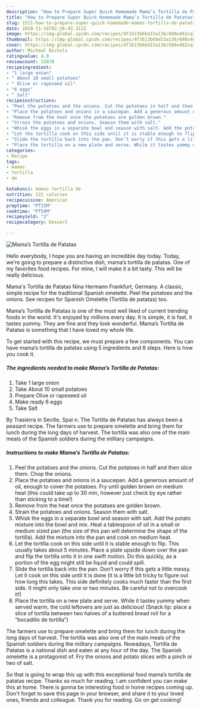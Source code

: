 ```yaml
---
description: "How to Prepare Super Quick Homemade Mama’s Tortilla de Patatas"
title: "How to Prepare Super Quick Homemade Mama’s Tortilla de Patatas"
slug: 1511-how-to-prepare-super-quick-homemade-mamas-tortilla-de-patatas
date: 2020-11-16T02:26:43.312Z
image: https://img-global.cpcdn.com/recipes/4f1613b6bd15a136/680x482cq70/mamas-tortilla-de-patatas-recipe-main-photo.jpg
thumbnail: https://img-global.cpcdn.com/recipes/4f1613b6bd15a136/680x482cq70/mamas-tortilla-de-patatas-recipe-main-photo.jpg
cover: https://img-global.cpcdn.com/recipes/4f1613b6bd15a136/680x482cq70/mamas-tortilla-de-patatas-recipe-main-photo.jpg
author: Micheal Nichols
ratingvalue: 4.8
reviewcount: 32878
recipeingredient:
- "1 large onion"
- " About 10 small potatoes"
- " Olive or rapeseed oil"
- "6 eggs"
- " Salt"
recipeinstructions:
- "Peel the potatoes and the onions. Cut the potatoes in half and then slice them. Chop the onions."
- "Place the potatoes and onions in a saucepan. Add a generous amount of oil, enough to cover the potatoes. Fry until golden brown on medium heat (this could take up to 30 min, however just check by eye rather than sticking to a time!)"
- "Remove from the heat once the potatoes are golden brown."
- "Strain the potatoes and onions. Season them with salt."
- "Whisk the eggs in a separate bowl and season with salt. Add the potato mixture into the bowl and mix. Heat a tablespoon of oil in a small or medium sized pan (the size of this pan will determine the shape of the tortilla). Add the mixture into the pan and cook on medium heat."
- "Let the tortilla cook on this side until it is stable enough to flip. This usually takes about 5 minutes. Place a plate upside down over the pan and flip the tortilla onto it in one swift motion. Do this quickly, as a portion of the egg might still be liquid and could spill."
- "Slide the tortilla back into the pan. Don’t worry if this gets a little messy. Let it cook on this side until it is done (it is a little bit tricky to figure out how long this takes. This side definitely cooks much faster than the first side. It might only take one or two minutes. Be careful not to overcook it!)"
- "Place the tortilla on a new plate and serve. While it tastes yummy when served warm, the cold leftovers are just as delicious! (Snack tip: place a slice of tortilla between two halves of a buttered bread roll for a “bocadillo de tortilla”)"
categories:
- Recipe
tags:
- mamas
- tortilla
- de

katakunci: mamas tortilla de 
nutrition: 222 calories
recipecuisine: American
preptime: "PT15M"
cooktime: "PT50M"
recipeyield: "2"
recipecategory: Dessert

---
```



![Mama’s Tortilla de Patatas](https://img-global.cpcdn.com/recipes/4f1613b6bd15a136/680x482cq70/mamas-tortilla-de-patatas-recipe-main-photo.jpg)

Hello everybody, I hope you are having an incredible day today. Today, we're going to prepare a distinctive dish, mama’s tortilla de patatas. One of my favorites food recipes. For mine, I will make it a bit tasty. This will be really delicious.

Mama&#39;s Tortilla de Patatas Nina Hermann Frankfurt, Germany. A classic, simple recipe for the traditional Spanish omelette. Peel the potatoes and the onions. See recipes for Spanish Omelette (Tortilla de patatas) too.

Mama’s Tortilla de Patatas is one of the most well liked of current trending foods in the world. It's enjoyed by millions every day. It is simple, it is fast, it tastes yummy. They are fine and they look wonderful. Mama’s Tortilla de Patatas is something that I have loved my whole life.


To get started with this recipe, we must prepare a few components. You can have mama’s tortilla de patatas using 5 ingredients and 8 steps. Here is how you cook it.

<!--inarticleads1-->

##### The ingredients needed to make Mama’s Tortilla de Patatas:

1. Take 1 large onion
1. Take  About 10 small potatoes
1. Prepare  Olive or rapeseed oil
1. Make ready 6 eggs
1. Take  Salt


By Trasierra in Seville, Spai n. The Tortilla de Patatas has always been a peasant recipe. The farmers use to prepare omelette and bring them for lunch during the long days of harvest. The tortilla was also one of the main meals of the Spanish soldiers during the military campaigns. 

<!--inarticleads2-->

##### Instructions to make Mama’s Tortilla de Patatas:

1. Peel the potatoes and the onions. Cut the potatoes in half and then slice them. Chop the onions.
1. Place the potatoes and onions in a saucepan. Add a generous amount of oil, enough to cover the potatoes. Fry until golden brown on medium heat (this could take up to 30 min, however just check by eye rather than sticking to a time!)
1. Remove from the heat once the potatoes are golden brown.
1. Strain the potatoes and onions. Season them with salt.
1. Whisk the eggs in a separate bowl and season with salt. Add the potato mixture into the bowl and mix. Heat a tablespoon of oil in a small or medium sized pan (the size of this pan will determine the shape of the tortilla). Add the mixture into the pan and cook on medium heat.
1. Let the tortilla cook on this side until it is stable enough to flip. This usually takes about 5 minutes. Place a plate upside down over the pan and flip the tortilla onto it in one swift motion. Do this quickly, as a portion of the egg might still be liquid and could spill.
1. Slide the tortilla back into the pan. Don’t worry if this gets a little messy. Let it cook on this side until it is done (it is a little bit tricky to figure out how long this takes. This side definitely cooks much faster than the first side. It might only take one or two minutes. Be careful not to overcook it!)
1. Place the tortilla on a new plate and serve. While it tastes yummy when served warm, the cold leftovers are just as delicious! (Snack tip: place a slice of tortilla between two halves of a buttered bread roll for a “bocadillo de tortilla”)


The farmers use to prepare omelette and bring them for lunch during the long days of harvest. The tortilla was also one of the main meals of the Spanish soldiers during the military campaigns. Nowadays, Tortilla de Patatas is a national dish and eaten at any hour of the day. The Spanish omelette is a protagonist of. Fry the onions and potato slices with a pinch or two of salt. 

So that is going to wrap this up with this exceptional food mama’s tortilla de patatas recipe. Thanks so much for reading. I am confident you can make this at home. There is gonna be interesting food in home recipes coming up. Don't forget to save this page in your browser, and share it to your loved ones, friends and colleague. Thank you for reading. Go on get cooking!
